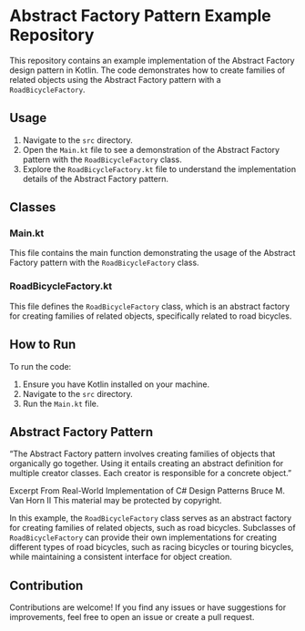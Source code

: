 # Abstract Factory Pattern Example Repository

This repository contains an example implementation of the Abstract Factory design pattern in Kotlin. The code demonstrates how to create families of related objects using the Abstract Factory pattern with a `RoadBicycleFactory`.

## Usage

1. Navigate to the `src` directory.
2. Open the `Main.kt` file to see a demonstration of the Abstract Factory pattern with the `RoadBicycleFactory` class.
3. Explore the `RoadBicycleFactory.kt` file to understand the implementation details of the Abstract Factory pattern.

## Classes

### Main.kt

This file contains the main function demonstrating the usage of the Abstract Factory pattern with the `RoadBicycleFactory` class.

### RoadBicycleFactory.kt

This file defines the `RoadBicycleFactory` class, which is an abstract factory for creating families of related objects, specifically related to road bicycles.

## How to Run

To run the code:

1. Ensure you have Kotlin installed on your machine.
2. Navigate to the `src` directory.
3. Run the `Main.kt` file.

## Abstract Factory Pattern

“The Abstract Factory pattern involves creating families of objects that organically go together. Using it entails creating an abstract definition for multiple creator classes. Each creator is responsible for a concrete object.”

Excerpt From
Real-World Implementation of C# Design Patterns
Bruce M. Van Horn II
This material may be protected by copyright.

In this example, the `RoadBicycleFactory` class serves as an abstract factory for creating families of related objects, such as road bicycles. Subclasses of `RoadBicycleFactory` can provide their own implementations for creating different types of road bicycles, such as racing bicycles or touring bicycles, while maintaining a consistent interface for object creation.

## Contribution

Contributions are welcome! If you find any issues or have suggestions for improvements, feel free to open an issue or create a pull request.
